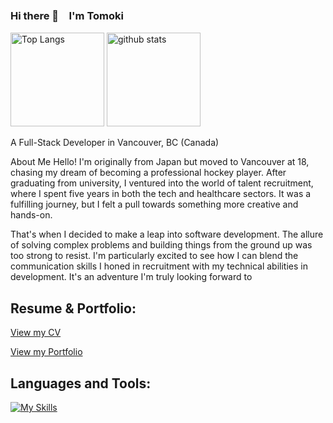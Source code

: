 ### Hi there 👋　I'm Tomoki 

<p align="left"> 
  <img alt="Top Langs" height="150px" src="https://github-readme-stats.vercel.app/api/top-langs/?username=TomokiYoshizawa&layout=compact&show_icons=true&theme=dark" />
  <img alt="github stats" height="150px" src="https://github-readme-stats.vercel.app/api?username=TomokiYoshizawa&theme=dark&show_icons=ture" />
</p>


A Full-Stack Developer in Vancouver, BC (Canada)

About Me
Hello! I'm originally from Japan but moved to Vancouver at 18, chasing my dream of becoming a professional hockey player. After graduating from university, I ventured into the world of talent recruitment, where I spent five years in both the tech and healthcare sectors. It was a fulfilling journey, but I felt a pull towards something more creative and hands-on.

That's when I decided to make a leap into software development. The allure of solving complex problems and building things from the ground up was too strong to resist. I'm particularly excited to see how I can blend the communication skills I honed in recruitment with my technical abilities in development. It's an adventure I'm truly looking forward to


**Resume & Portfolio:**
---
<p>
<a href="https://drive.google.com/file/d/1SxLPZkBeHk06Zinlt0C8DGdhS0s4fF-x/view?usp=sharing">
View my CV
</a>
</p>

<p>
<a href="https://tomokiyoshizawa.netlify.app/">
View my Portfolio
</a>
</p>

**Languages and Tools:**
---
[![My Skills](https://skillicons.dev/icons?i=html,css,sass,materialui,js,ts,react,redux,nodejs,mongodb,mysql,postman,netlify,heroku,git,wordpress,vscode&theme=light&perline=6)](https://skillicons.dev)


